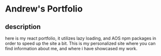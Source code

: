 # Andrew's Portfolio

## description
here is my react portfolio, it utilizes lazy loading, and AOS npm packages in order to speed up the site a bit. This is my personalized site where you can find information about me, and where i have showcased my work.